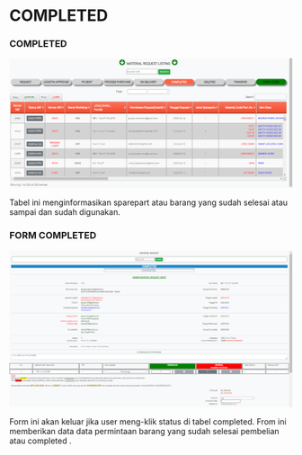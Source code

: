 # COMPLETED

### COMPLETED

![](<../../.gitbook/assets/COMPLETED (1).PNG>)

Tabel ini menginformasikan sparepart atau barang yang sudah selesai atau sampai dan sudah digunakan.

### FORM COMPLETED

![](<../../.gitbook/assets/completed form.PNG>)

Form ini akan keluar jika user meng-klik status di tabel completed. From ini memberikan data data permintaan barang yang sudah selesai pembelian atau completed .
